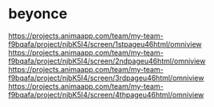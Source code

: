 # beyonce
https://projects.animaapp.com/team/my-team-f9bqafa/project/njbK5I4/screen/1stpageu46html/omniview
https://projects.animaapp.com/team/my-team-f9bqafa/project/njbK5I4/screen/2ndpageu46html/omniview
https://projects.animaapp.com/team/my-team-f9bqafa/project/njbK5I4/screen/3rdpageu46html/omniview
https://projects.animaapp.com/team/my-team-f9bqafa/project/njbK5I4/screen/4thpageu46html/omniview
